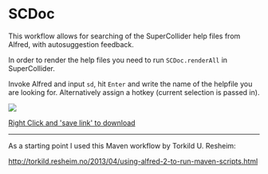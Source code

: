 SCDoc
=====

This workflow allows for searching of the SuperCollider help files from Alfred, with autosuggestion feedback.

In order to render the help files you need to run `SCDoc.renderAll` in SuperCollider. 

Invoke Alfred and input `sd`, hit `Enter` and write the name of the helpfile you are looking for. Alternatively assign a hotkey (current selection is passed in).

![](https://raw.github.com/dathinaios/alfred-workflows/master/GitHubResources/scdocs.png)

[Right Click and 'save link' to download](SCDoc/SCDoc.alfredworkflow)

-----------------------------------------------------

As a starting point I used this Maven workflow by Torkild U. Resheim:

http://torkild.resheim.no/2013/04/using-alfred-2-to-run-maven-scripts.html
